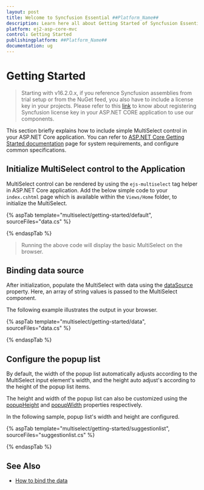 ```yaml
---
layout: post
title: Welcome to Syncfusion Essential ##Platform_Name##
description: Learn here all about Getting Started of Syncfusion Essential ##Platform_Name## widgets based on HTML5 and jQuery.
platform: ej2-asp-core-mvc
control: Getting Started
publishingplatform: ##Platform_Name##
documentation: ug
---
```



# Getting Started

> Starting with v16.2.0.x, if you reference Syncfusion assemblies from trial setup or from the NuGet feed, you also have to include a license key in your projects. Please refer to this [link](https://help.syncfusion.com/common/essential-studio/licensing/license-key) to know about registering Syncfusion license key in your ASP.NET CORE application to use our components.

This section briefly explains how to include simple MultiSelect control in your ASP.NET Core application. You can refer to [ASP.NET Core Getting Started documentation](../getting-started/) page for system requirements, and configure common specifications.

## Initialize MultiSelect control to the Application

MultiSelect control can be rendered by using the `ejs-multiselect` tag helper in ASP.NET Core application. Add the below simple code to your `index.cshtml` page which is available within the `Views/Home` folder, to initialize the MultiSelect.

{% aspTab template="multiselect/getting-started/default", sourceFiles="data.cs" %}

{% endaspTab %}

> Running the above code will display the basic MultiSelect on the browser.

## Binding data source

After initialization, populate the MultiSelect with data using the [dataSource](https://help.syncfusion.com/cr/cref_files/aspnetcore-js2/Syncfusion.EJ2~Syncfusion.EJ2.DropDowns.MultiSelect~DataSource.html) property.
Here, an array of string values is passed to the MultiSelect component.

The following example illustrates the output in your browser.

{% aspTab template="multiselect/getting-started/data", sourceFiles="data.cs" %}

{% endaspTab %}

## Configure the popup list

By default, the width of the popup list automatically adjusts according to the MultiSelect input element's width, and the height auto adjust's according to the height of the popup list items.

The height and width of the popup list can also be customized using the
[popupHeight](https://help.syncfusion.com/cr/cref_files/aspnetcore-js2/Syncfusion.EJ2~Syncfusion.EJ2.DropDowns.MultiSelect~PopupHeight.html)
and [popupWidth](https://help.syncfusion.com/cr/cref_files/aspnetcore-js2/Syncfusion.EJ2~Syncfusion.EJ2.DropDowns.MultiSelect~PopupWidth.html) properties
respectively.

In the following sample, popup list's width and height are configured.

{% aspTab template="multiselect/getting-started/suggestionlist", sourceFiles="suggestionlist.cs" %}

{% endaspTab %}

## See Also

* [How to bind the data](./data-binding/)